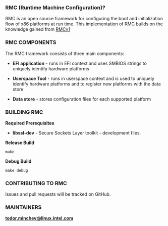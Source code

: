 ### RMC (Runtime Machine Configuration)?

RMC is an open source framework for configuring the boot and initialization flow of x86 platforms at run time. This implementation of RMC builds on the knowledge gained from [RMCv1](http://git.yoctoproject.org/cgit/cgit.cgi/rmc/)

### RMC COMPONENTS

The RMC framework consists of three main components:

* **EFI application** - runs in EFI context and uses SMBIOS strings to uniquely identify hardware platforms

* **Userspace Tool** - runs in userspace context and is used to uniquely identify hardware platforms and to register new platforms with the data store

* **Data store** - stores configuration files for each supported platform

### BUILDING RMC

**Required Prerequisites**

* **libssl-dev** - Secure Sockets Layer toolkit - development files.

**Release Build**

```
make
```

**Debug Build**

```
make debug
```

### CONTRIBUTING TO RMC

Issues and pull requests will be tracked on GitHub.

### MAINTAINERS

**todor.minchev@linux.intel.com**
